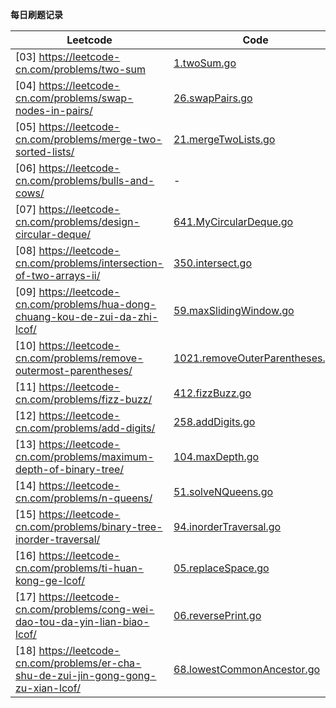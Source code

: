 **每日刷题记录**

| Leetcode | Code |
| -------- | ---- |
|[03] <https://leetcode-cn.com/problems/two-sum>|[1.twoSum.go](./week01/1.twoSum.go)|
|[04] <https://leetcode-cn.com/problems/swap-nodes-in-pairs/>|[26.swapPairs.go](./week01/26.swapPairs.go)|
|[05] <https://leetcode-cn.com/problems/merge-two-sorted-lists/>|[21.mergeTwoLists.go](./week01/21.mergeTwoLists.go)|
|[06] <https://leetcode-cn.com/problems/bulls-and-cows/>|-|
|[07] <https://leetcode-cn.com/problems/design-circular-deque/>|[641.MyCircularDeque.go](./week01/641.MyCircularDeque.go)|
|[08] <https://leetcode-cn.com/problems/intersection-of-two-arrays-ii/>|[350.intersect.go](./week02/350.intersect.go)|
|[09] <https://leetcode-cn.com/problems/hua-dong-chuang-kou-de-zui-da-zhi-lcof/>|[59.maxSlidingWindow.go](./week02/59.maxSlidingWindow.go)|
|[10] <https://leetcode-cn.com/problems/remove-outermost-parentheses/>|[1021.removeOuterParentheses.go](./week02/1021.removeOuterParentheses.go)|
|[11] <https://leetcode-cn.com/problems/fizz-buzz/>|[412.fizzBuzz.go](./week02/412.fizzBuzz.go)|
|[12] <https://leetcode-cn.com/problems/add-digits/>|[258.addDigits.go](./week02/258.addDigits.go)|
|[13] <https://leetcode-cn.com/problems/maximum-depth-of-binary-tree/>|[104.maxDepth.go](./week03/104.maxDepth.go)|
|[14] <https://leetcode-cn.com/problems/n-queens/>|[51.solveNQueens.go](./week03/51.solveNQueens.go)|
|[15] <https://leetcode-cn.com/problems/binary-tree-inorder-traversal/>|[94.inorderTraversal.go](./week03/94.inorderTraversal.go)|
|[16] <https://leetcode-cn.com/problems/ti-huan-kong-ge-lcof/>|[05.replaceSpace.go](./week03/05.replaceSpace.go)|
|[17] <https://leetcode-cn.com/problems/cong-wei-dao-tou-da-yin-lian-biao-lcof/>|[06.reversePrint.go](./week03/06.reversePrint.go)|
|[18] <https://leetcode-cn.com/problems/er-cha-shu-de-zui-jin-gong-gong-zu-xian-lcof/>|[68.lowestCommonAncestor.go](./week03/68.lowestCommonAncestor.go)|
